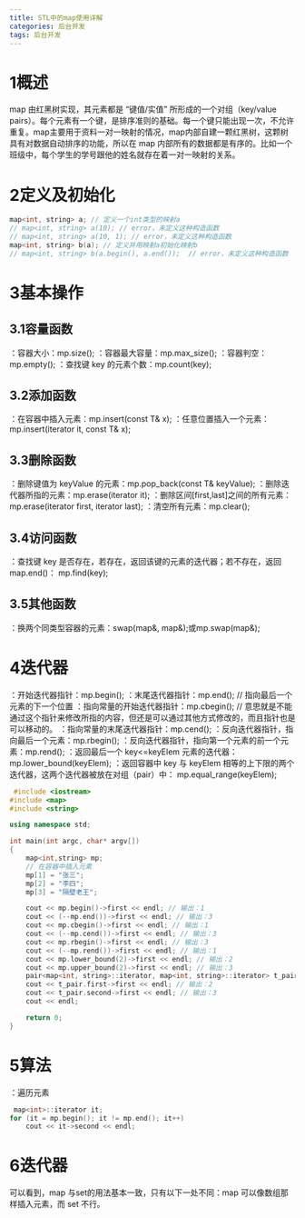 ```yaml
---
title: STL中的map使用详解 
categories: 后台开发  
tags: 后台开发 
---
```


# 1概述
map 由红黑树实现，其元素都是 “键值/实值” 所形成的一个对组（key/value pairs）。每个元素有一个键，是排序准则的基础。每一个键只能出现一次，不允许重复。map主要用于资料一对一映射的情况，map内部自建一颗红黑树，这颗树具有对数据自动排序的功能，所以在 map 内部所有的数据都是有序的。比如一个班级中，每个学生的学号跟他的姓名就存在着一对一映射的关系。
# 2定义及初始化
```cpp
map<int, string> a; // 定义一个int类型的映射a
// map<int, string> a(10); // error，未定义这种构造函数
// map<int, string> a(10, 1); // error，未定义这种构造函数
map<int, string> b(a); // 定义并用映射a初始化映射b
// map<int, string> b(a.begin(), a.end());  // error，未定义这种构造函数
```
# 3基本操作
## 3.1容量函数
：容器大小：mp.size();
：容器最大容量：mp.max_size();
：容器判空：mp.empty();
：查找键 key 的元素个数：mp.count(key);
## 3.2添加函数
 ：在容器中插入元素：mp.insert(const T& x);
 ：任意位置插入一个元素：mp.insert(iterator it, const T& x);
## 3.3删除函数
 ：删除键值为 keyValue 的元素：mp.pop_back(const T& keyValue);
 ：删除迭代器所指的元素：mp.erase(iterator it);
 ：删除区间[first,last]之间的所有元素：mp.erase(iterator first, iterator last);
 ：清空所有元素：mp.clear();
## 3.4访问函数
 ：查找键 key 是否存在，若存在，返回该键的元素的迭代器；若不存在，返回 map.end()： mp.find(key);
## 3.5其他函数
 ：换两个同类型容器的元素：swap(map&, map&);或mp.swap(map&);
# 4迭代器
  ：开始迭代器指针：mp.begin();
  ：末尾迭代器指针：mp.end(); // 指向最后一个元素的下一个位置
  ：指向常量的开始迭代器指针：mp.cbegin(); // 意思就是不能通过这个指针来修改所指的内容，但还是可以通过其他方式修改的，而且指针也是可以移动的。
  ：指向常量的末尾迭代器指针：mp.cend();
  ：反向迭代器指针，指向最后一个元素：mp.rbegin();
  ：反向迭代器指针，指向第一个元素的前一个元素：mp.rend();
  ：返回最后一个 key<=keyElem 元素的迭代器：mp.lower_bound(keyElem);
  ：返回容器中 key 与 keyElem 相等的上下限的两个迭代器，这两个迭代器被放在对组（pair）中： mp.equal_range(keyElem);
```cpp
 #include <iostream>
#include <map>
#include <string>

using namespace std;

int main(int argc, char* argv[])
{
	map<int,string> mp;
	// 在容器中插入元素
	mp[1] = "张三";
	mp[2] = "李四";
	mp[3] = "隔壁老王";

	cout << mp.begin()->first << endl; // 输出：1
	cout << (--mp.end())->first << endl; // 输出：3
	cout << mp.cbegin()->first << endl; // 输出：1
	cout << (--mp.cend())->first << endl; // 输出：3
	cout << mp.rbegin()->first << endl; // 输出：3
	cout << (--mp.rend())->first << endl; // 输出：1
	cout << mp.lower_bound(2)->first << endl; // 输出：2
	cout << mp.upper_bound(2)->first << endl; // 输出：3
	pair<map<int, string>::iterator, map<int, string>::iterator> t_pair = mp.equal_range(2);
	cout << t_pair.first->first << endl; // 输出：2
	cout << t_pair.second->first << endl; // 输出：3
	cout << endl;

	return 0;
}
```
# 5算法
 ：遍历元素
```cpp
 map<int>::iterator it;
for (it = mp.begin(); it != mp.end(); it++)
    cout << it->second << endl;
```
# 6迭代器
可以看到，map 与set的用法基本一致，只有以下一处不同：map 可以像数组那样插入元素，而 set 不行。

